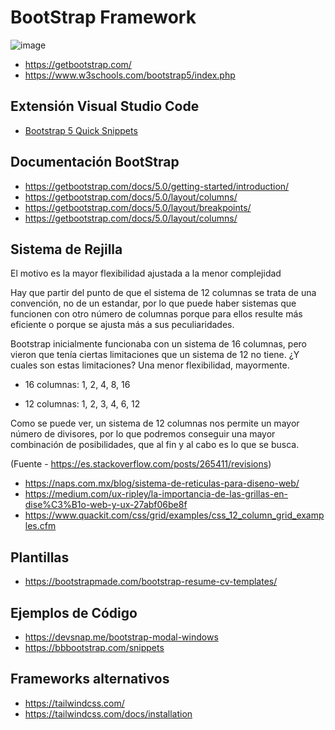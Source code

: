 # BootStrap Framework

![image](https://github.com/bjlanza/curso_imfe_php_mysql/assets/4384524/c1b5f7f7-46b5-4535-a921-af509f9935da)


- https://getbootstrap.com/ 
- https://www.w3schools.com/bootstrap5/index.php

## Extensión Visual Studio Code

- [Bootstrap 5 Quick Snippets](https://marketplace.visualstudio.com/items?itemName=AnbuselvanRocky.bootstrap5-vscode)

## Documentación BootStrap

- https://getbootstrap.com/docs/5.0/getting-started/introduction/
- https://getbootstrap.com/docs/5.0/layout/columns/
- https://getbootstrap.com/docs/5.0/layout/breakpoints/
- https://getbootstrap.com/docs/5.0/layout/columns/

## Sistema de Rejilla


El motivo es la mayor flexibilidad ajustada a la menor complejidad  

Hay que partir del punto de que el sistema de 12 columnas se trata de una convención, no de un estandar, por lo que puede haber sistemas que funcionen con otro número de columnas porque para ellos resulte más eficiente o porque se ajusta más a sus peculiaridades.  

Bootstrap inicialmente funcionaba con un sistema de 16 columnas, pero vieron que tenía ciertas limitaciones que un sistema de 12 no tiene. ¿Y cuales son estas limitaciones? Una menor flexibilidad, mayormente.  

- 16 columnas: 1, 2, 4, 8, 16  

- 12 columnas: 1, 2, 3, 4, 6, 12  

Como se puede ver, un sistema de 12 columnas nos permite un mayor número de divisores, por lo que podremos conseguir una mayor combinación de posibilidades, que al fin y al cabo es lo que se busca.  

(Fuente - https://es.stackoverflow.com/posts/265411/revisions)  

- https://naps.com.mx/blog/sistema-de-reticulas-para-diseno-web/
- https://medium.com/ux-ripley/la-importancia-de-las-grillas-en-dise%C3%B1o-web-y-ux-27abf06be8f
- https://www.quackit.com/css/grid/examples/css_12_column_grid_examples.cfm  

## Plantillas 

- https://bootstrapmade.com/bootstrap-resume-cv-templates/

## Ejemplos de Código

- https://devsnap.me/bootstrap-modal-windows
- https://bbbootstrap.com/snippets

## Frameworks alternativos

- https://tailwindcss.com/
- https://tailwindcss.com/docs/installation
